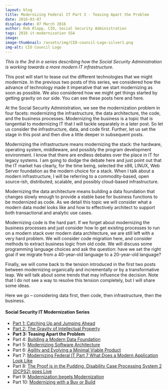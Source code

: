 ```yaml
---
layout: blog
title: Modernizing Federal IT Part 3 - Teasing Apart the Problem
date: 2016-03-07
display-date: 07 March 2016
author: Rob Klopp, CIO, Social Security Administration
tags: 2016 it-modernization SSA
image:
image-thumbnail: /assets/img/CIO-council-Logo-silver1.png
img-alt: CIO Council Logo
---
```

_This is the 3rd in a series describing how the Social Security Administration is working towards a more modern IT infrastructure._

This post will start to tease out the different technologies that we might modernize. In the previous two posts of this series, we considered how the advance of technology made it imperative that we start modernizing as soon as possible. We also considered how we might get things started by getting gravity on our side. You can see these posts here and here.

At the Social Security Administration, we see the modernization problem in four facets: modernizing the infrastructure, the data architecture, the code, and the business processes. Modernizing the business is a topic that is tangential to modernizing IT that I will tackle separately in a later post. So let us consider the infrastructure, data, and code first. Further, let us set the stage in this post and then dive a little deeper in subsequent posts.

Modernizing the infrastructure means modernizing the stack: the hardware, operating system, middleware, and possibly the program development environment. I know that there are endless debates over the place in IT for legacy systems. I am going to dodge the debate here and just point out that the IT market has clearly, for the time being, selected the x86, LINUX, Web Server foundation as the modern choice for a stack. When I talk about a modern infrastructure, I will be referring to a commodity-based, open source-ish, distributed, scalable, and possibly cloud-based infrastructure.

Modernizing the data architecture means building a data foundation that changes slowly enough to provide a stable base for business functions to be modernized as code. As we detail this topic we will consider what a modern data model looks like and how to effectively architect to support both transactional and analytic use cases.

Modernizing code is the hard part. If we forget about modernizing the business processes and just consider how to get existing processes to run on a modern stack over modern data architecture, we are still left with a very hard problem. We will consider code migration here, and consider methods to extract business logic from old code. We will discuss some programming language choices and ask the question: have we set the right goal if we migrate from a 40-year-old language to a 20-year-old language?

Finally, we will come back to the tension introduced in the first two posts between modernizing organically and incrementally or by a transformative leap. We will talk about some trends that may influence the decision. Note that I do not see a way to resolve this tension completely, but I will share some ideas.

Here we go – considering data first, then code, then infrastructure, then the business.

#### Social Security IT Modernization Series
* [Part 1: Catching Up and Jumping Ahead]({{site.baseurl}}/2015/12/10/ssa-modernization-1)
* [Part 2: The Gravity of Intellectual Property]({{site.baseurl}}/2016/01/19/ssa-modernization-2)
* **Part 3: Teasing Apart the Problem**
* Part 4: [Building a Modern Data Foundation]({{site.baseurl}}/2016/03/21/ssa-modernization-4)
* Part 5: [Modernizing Software Architecture]({{site.baseurl}}/2016/05/23/ssa-modernization-5)
* Part 6: [Agility and Evolving a Minimal Viable Product]({{site.baseurl}}/2016/11/07/ssa-modernization-6)
* Part 7: [Modernizing Federal IT Part 7 What Does a Modern Application Look Like]({{site.baseurl}}/2016/11/22/ssa-modernization-7)
* Part 8: [The Proof is in the Pudding, Disability Case Processing System 2 (DCPS2) goes Live]({{site.baseurl}}/2017/01/09/ssa-modernization-8)
* Part 9: [Modernization begets Modernization]({{site.baseurl}}/2017/03/27/ssa-modernization-9)
* Part 10: [Modernizing with a Buy or Build]({{site.baseurl}}/2017/04/14/ssa-modernization-10)
